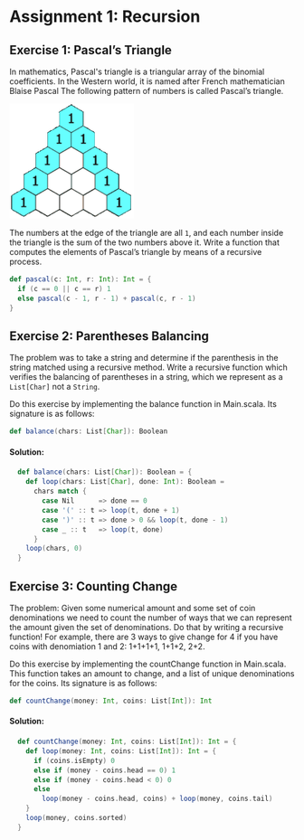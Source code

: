 # Assignment 1: Recursion

## Exercise 1: Pascal’s Triangle

In mathematics, Pascal's triangle is a triangular array of the binomial coefficients.
In the Western world, it is named after French mathematician Blaise Pascal
The following pattern of numbers is called Pascal’s triangle.


<img src="./images/pascals-triangle.gif"/>


The numbers at the edge of the triangle are all `1`, and each number inside the triangle is the sum of the two numbers above it.
Write a function that computes the elements of Pascal’s triangle by means of a recursive process.


```scala
def pascal(c: Int, r: Int): Int = {
  if (c == 0 || c == r) 1
  else pascal(c - 1, r - 1) + pascal(c, r - 1)
}
```

## Exercise 2: Parentheses Balancing

The problem was to take a string and determine if the parenthesis in the string matched using a recursive method.
Write a recursive function which verifies the balancing of parentheses in a string, which we represent as a `List[Char]` not a `String`.

Do this exercise by implementing the balance function in Main.scala.
Its signature is as follows:

```scala
def balance(chars: List[Char]): Boolean
```
#### Solution:
```scala
  def balance(chars: List[Char]): Boolean = {
    def loop(chars: List[Char], done: Int): Boolean =
      chars match {
        case Nil      => done == 0
        case '(' :: t => loop(t, done + 1)
        case ')' :: t => done > 0 && loop(t, done - 1)
        case _ :: t   => loop(t, done)
      }
    loop(chars, 0)
  }

```


## Exercise 3: Counting Change

The problem:
Given some numerical amount and some set of coin denominations we need to count the number of ways that we can represent the amount given the set of denominations.
Do that by writing a recursive function!
For example, there are 3 ways to give change for 4 if you have coins with denomiation 1 and 2: 1+1+1+1, 1+1+2, 2+2.

Do this exercise by implementing the countChange function in Main.scala. This function takes an amount to change, and a list of unique denominations for the coins.
Its signature is as follows:

```scala
def countChange(money: Int, coins: List[Int]): Int
```
#### Solution:
```scala
  def countChange(money: Int, coins: List[Int]): Int = {
    def loop(money: Int, coins: List[Int]): Int = {
      if (coins.isEmpty) 0
      else if (money - coins.head == 0) 1
      else if (money - coins.head < 0) 0
      else
        loop(money - coins.head, coins) + loop(money, coins.tail)
    }
    loop(money, coins.sorted)
  }
```


